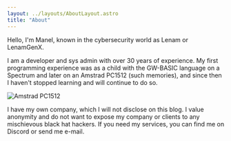 ```yaml
---
layout: ../layouts/AboutLayout.astro
title: "About"
---
```


Hello, I'm Manel, known in the cybersecurity world as Lenam or LenamGenX. 

I am a developer and sys admin with over 30 years of experience. My first programming experience was as a child with the GW-BASIC language on a Spectrum and later on an Amstrad PC1512 (such memories), and since then I haven't stopped learning and will continue to do so.

<div>
  <img src="/assets/pc1512.png" class="sm:w-1/2 mx-auto" alt="Amstrad PC1512">
</div>

I have my own company, which I will not disclose on this blog. I value anonymity and do not want to expose my company or clients to any mischievous black hat hackers. If you need my services, you can find me on Discord or send me e-mail.

